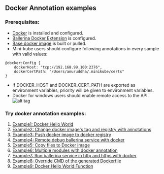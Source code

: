 ## Docker Annotation examples

### Prerequisites: 

- [Docker](https://docs.docker.com/install/) is installed and configured.
- [Ballerina Docker Extension](README.md) is configured.
- [Base docker image](../base/README.md) is built or pulled. 
- Mini-kube users should configure following annotations in every sample with valid values: 
```ballerina
@docker:Config {
    dockerHost: "tcp://192.168.99.100:2376", 
    dockerCertPath: "/Users/anuruddha/.minikube/certs"
}  
```
- If DOCKER_HOST and DOCKER_CERT_PATH are exported as environment variables, priority will be given to environment variables.
- Docker for windows users should enable remote access to the API.
 ![alt tag](./images/docker_for_windows.png)
### Try docker annotation examples:

1. [Example1: Docker Hello World](sample1/)
1. [Example2: Change docker image's tag and registry with annotations](sample2/)
1. [Example3: Push docker image to docker registry](sample3/)
1. [Example4: Remote debug ballerina service with docker](sample4/)
1. [Example5: Copy files to Docker image](sample5/)
1. [Example6: Multiple modules with docker annotation](sample6/)
1. [Example7: Run ballerina service in http and https with docker](sample7/)
1. [Example8: Override CMD of the generated Dockerfile](sample8/)
1. [Example9: Docker Hello World Function](sample9/)